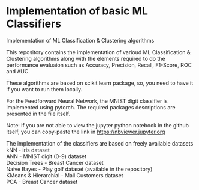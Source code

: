 # Implementation of basic ML Classifiers
Implementation of ML Classification & Clustering algorithms

This repository contains the implementation of varioud ML Classification & Clustering algorithms along with the elements required to do the performance evaluaion such as Accuracy, Precision, Recall, F1-Score, ROC and AUC.

These algorithms are based on scikit learn package, so, you need to have it if you want to run them locally.

For the Feedforward Neural Network, the MNIST digit classifier is implemented using pytorch. The required packages descriptions are presented in the file itself.

Note: If you are not able to view the jupyter python notebook in the github itself, you can copy-paste the link in https://nbviewer.jupyter.org

The implementation of the classifiers are based on freely available datasets <br>
kNN - iris dataset <br>
ANN - MNIST digit (0-9) dataset <br>
Decision Trees - Breast Cancer dataset <br>
Naive Bayes - Play golf dataset (available in the repository) <br>
KMeans & Hierarchial - Mall Customers dataset <br>
PCA - Breast Cancer dataset <br>

